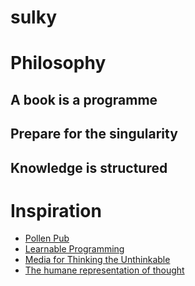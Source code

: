 # sulky

# Philosophy 

## A book is a programme 

## Prepare for the singularity 

## Knowledge is structured

# Inspiration 

* [Pollen Pub](http://pollenpub.com/)
* [Learnable Programming](http://worrydream.com/#!/LearnableProgramming)
* [Media for Thinking the Unthinkable](http://worrydream.com/#!/MediaForThinkingTheUnthinkable)
* [The humane representation of thought](http://worrydream.com/#!/TheHumaneRepresentationOfThoughtTalk)
